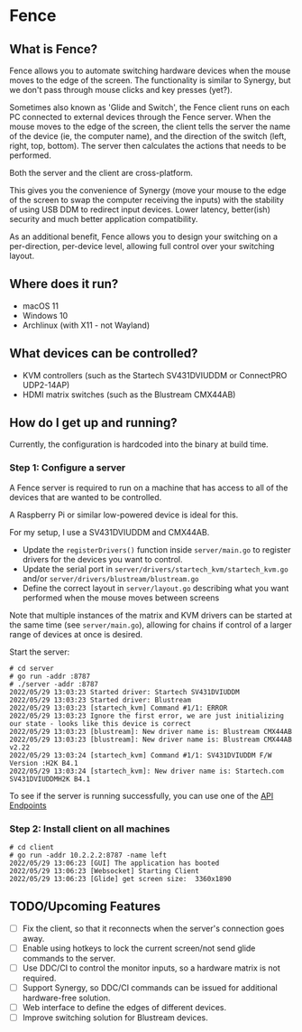 # Fence
## What is Fence?
Fence allows you to automate switching hardware devices when the mouse moves
to the edge of the screen. The functionality is similar to Synergy, but we don't
pass through mouse clicks and key presses (yet?).

Sometimes also known as 'Glide and Switch', the Fence client runs on each PC connected to external
devices through the Fence server. When the mouse moves to the edge of the screen, the client tells
the server the name of the device (ie, the computer name), and the direction of the switch
(left, right, top, bottom). The server then calculates the actions that needs to be performed.

Both the server and the client are cross-platform.

This gives you the convenience of Synergy (move your mouse to the edge of the screen
to swap the computer receiving the inputs) with the stability of using USB DDM
to redirect input devices. Lower latency, better(ish) security and much better
application compatibility.

As an additional benefit, Fence allows you to design your switching on a per-direction, per-device level,
allowing full control over your switching layout.

## Where does it run?
* macOS 11
* Windows 10
* Archlinux (with X11 - not Wayland)

## What devices can be controlled?
* KVM controllers (such as the Startech SV431DVIUDDM or ConnectPRO UDP2-14AP)
* HDMI matrix switches (such as the Blustream CMX44AB)

## How do I get up and running?
Currently, the configuration is hardcoded into the binary at build time.

### Step 1: Configure a server
A Fence server is required to run on a machine that has access to all of the devices that
are wanted to be controlled.

A Raspberry Pi or similar low-powered device is ideal for this.

For my setup, I use a SV431DVIUDDM and CMX44AB.

* Update the `registerDrivers()` function inside `server/main.go` to register drivers for the devices you want to
  control.
* Update the serial port in `server/drivers/startech_kvm/startech_kvm.go`
  and/or `server/drivers/blustream/blustream.go`
* Define the correct layout in `server/layout.go` describing what you want performed when the mouse moves between
  screens

Note that multiple instances of the matrix and KVM drivers can be started at the same time (see `server/main.go`),
allowing for chains if control of a larger range of devices at once is desired.

Start the server:
```shell
# cd server
# go run -addr :8787
# ./server -addr :8787
2022/05/29 13:03:23 Started driver: Startech SV431DVIUDDM
2022/05/29 13:03:23 Started driver: Blustream
2022/05/29 13:03:23 [startech_kvm] Command #1/1: ERROR
2022/05/29 13:03:23 Ignore the first error, we are just initializing our state - looks like this device is correct
2022/05/29 13:03:23 [blustream]: New driver name is: Blustream CMX44AB
2022/05/29 13:03:23 [blustream]: New driver name is: Blustream CMX44AB v2.22
2022/05/29 13:03:24 [startech_kvm] Command #1/1: SV431DVIUDDM F/W Version :H2K B4.1
2022/05/29 13:03:24 [startech_kvm]: New driver name is: Startech.com SV431DVIUDDMH2K B4.1
```

To see if the server is running successfully, you can use one of the [API Endpoints](docs/API_Endpoints.md)

### Step 2: Install client on all machines
```shell
# cd client
# go run -addr 10.2.2.2:8787 -name left
2022/05/29 13:06:23 [GUI] The application has booted
2022/05/29 13:06:23 [Websocket] Starting Client
2022/05/29 13:06:23 [Glide] get screen size:  3360x1890
```

## TODO/Upcoming Features
* [ ] Fix the client, so that it reconnects when the server's connection goes away.
* [ ] Enable using hotkeys to lock the current screen/not send glide commands to the server.
* [ ] Use DDC/CI to control the monitor inputs, so a hardware matrix is not required.
* [ ] Support Synergy, so DDC/CI commands can be issued for additional hardware-free solution.
* [ ] Web interface to define the edges of different devices.
* [ ] Improve switching solution for Blustream devices.
